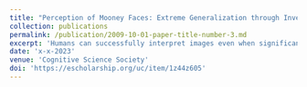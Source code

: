 ```yaml
---
title: "Perception of Mooney Faces: Extreme Generalization through Inverse Rendering?"
collection: publications
permalink: /publication/2009-10-01-paper-title-number-3.md
excerpt: 'Humans can successfully interpret images even when significant image transformations have distorted them. Such images aid in differentiating existing computational models for perception because models that predict similar results for typical stimuli may diverge when confronted with atypical stimuli. We propose an explanation of people’s ability to perceive a specific class of degraded stimuli that require extreme generalization capabilities: Mooney, or two-tone images of faces. We provide a parametric and controllable method to generate Mooney faces and hypothesize that the human visual system generalizes under extreme cases because it reverses the naturalistic image generation process. We show that Mooney faces are approximated under extreme illumination conditions; a computer graphics perspective of the Mooney formation process suggests inverse graphics as a model for perceptual generalization. With a number of demonstrations, we argue that Mooney faces are important to understand the role of generative models and inverse graphics in human visual processing.'
date: 'x-x-2023'
venue: 'Cognitive Science Society'
doi: 'https://escholarship.org/uc/item/1z44z605'
---
```

